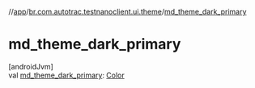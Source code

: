 //[app](../../index.md)/[br.com.autotrac.testnanoclient.ui.theme](index.md)/[md_theme_dark_primary](md_theme_dark_primary.md)

# md_theme_dark_primary

[androidJvm]\
val [md_theme_dark_primary](md_theme_dark_primary.md): [Color](https://developer.android.com/reference/kotlin/androidx/compose/ui/graphics/Color.html)
